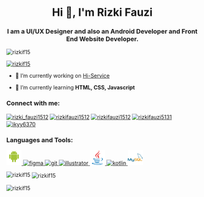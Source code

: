 <h1 align="center">Hi 👋, I'm Rizki Fauzi</h1>
<h3 align="center">I am a UI/UX Designer and also an Android Developer and Front End Website Developer.</h3>

<p align="left"> <img src="https://komarev.com/ghpvc/?username=rizkif15&label=Profile%20views&color=0e75b6&style=flat" alt="rizkif15" /> </p>

<p align="left"> <a href="https://github.com/ryo-ma/github-profile-trophy"><img src="https://github-profile-trophy.vercel.app/?username=rizkif15" alt="rizkif15" /></a> </p>

- 🔭 I’m currently working on [Hi-Service](https://github.com/hi-service)

- 🌱 I’m currently learning **HTML, CSS, Javascript**

<h3 align="left">Connect with me:</h3>
<p align="left">
<a href="https://instagram.com/rizki_fauzi1512" target="blank"><img align="center" src="https://raw.githubusercontent.com/rahuldkjain/github-profile-readme-generator/master/src/images/icons/Social/instagram.svg" alt="rizki_fauzi1512" height="30" width="40" /></a>
<a href="https://dribbble.com/rizkifauzi1512" target="blank"><img align="center" src="https://raw.githubusercontent.com/rahuldkjain/github-profile-readme-generator/master/src/images/icons/Social/dribbble.svg" alt="rizkifauzi1512" height="30" width="40" /></a>
<a href="https://www.behance.net/rizkifauzi1512" target="blank"><img align="center" src="https://raw.githubusercontent.com/rahuldkjain/github-profile-readme-generator/master/src/images/icons/Social/behance.svg" alt="rizkifauzi1512" height="30" width="40" /></a>
<a href="https://www.youtube.com/c/rizkifauzi5131" target="blank"><img align="center" src="https://raw.githubusercontent.com/rahuldkjain/github-profile-readme-generator/master/src/images/icons/Social/youtube.svg" alt="rizkifauzi5131" height="30" width="40" /></a>
<a href="https://discord.gg/ikyy6370" target="blank"><img align="center" src="https://raw.githubusercontent.com/rahuldkjain/github-profile-readme-generator/master/src/images/icons/Social/discord.svg" alt="ikyy6370" height="30" width="40" /></a>
</p>

<h3 align="left">Languages and Tools:</h3>
<p align="left"> <a href="https://developer.android.com" target="_blank" rel="noreferrer"> <img src="https://raw.githubusercontent.com/devicons/devicon/master/icons/android/android-original-wordmark.svg" alt="android" width="40" height="40"/> </a> <a href="https://www.figma.com/" target="_blank" rel="noreferrer"> <img src="https://www.vectorlogo.zone/logos/figma/figma-icon.svg" alt="figma" width="40" height="40"/> </a> <a href="https://git-scm.com/" target="_blank" rel="noreferrer"> <img src="https://www.vectorlogo.zone/logos/git-scm/git-scm-icon.svg" alt="git" width="40" height="40"/> </a> <a href="https://www.adobe.com/in/products/illustrator.html" target="_blank" rel="noreferrer"> <img src="https://www.vectorlogo.zone/logos/adobe_illustrator/adobe_illustrator-icon.svg" alt="illustrator" width="40" height="40"/> </a> <a href="https://www.java.com" target="_blank" rel="noreferrer"> <img src="https://raw.githubusercontent.com/devicons/devicon/master/icons/java/java-original.svg" alt="java" width="40" height="40"/> </a> <a href="https://kotlinlang.org" target="_blank" rel="noreferrer"> <img src="https://www.vectorlogo.zone/logos/kotlinlang/kotlinlang-icon.svg" alt="kotlin" width="40" height="40"/> </a> <a href="https://www.mysql.com/" target="_blank" rel="noreferrer"> <img src="https://raw.githubusercontent.com/devicons/devicon/master/icons/mysql/mysql-original-wordmark.svg" alt="mysql" width="40" height="40"/> </a> </p>

<p><img align="left" src="https://github-readme-stats.vercel.app/api/top-langs?username=rizkif15&show_icons=true&locale=en&layout=compact" alt="rizkif15" /></p>

<p>&nbsp;<img align="center" src="https://github-readme-stats.vercel.app/api?username=rizkif15&show_icons=true&locale=en" alt="rizkif15" /></p>

<p><img align="center" src="https://github-readme-streak-stats.herokuapp.com/?user=rizkif15&" alt="rizkif15" /></p>
